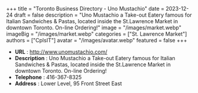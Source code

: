 +++
title = "Toronto Business Directory - Uno Mustachio"
date = 2023-12-24
draft = false
description = "Uno Mustachio a Take-out Eatery famous for Italian Sandwiches & Pastas, located inside the St.Lawrence Market in downtown Toronto. On-line Ordering!"
image = "/images/market.webp"
imageBig = "/images/market.webp"
categories = ["St. Lawrence Market"]
authors = ["CplsIT"]
avatar = "/images/avatar.webp"
featured = false
+++


* **URL** :  http://www.unomustachio.com/
* **Description** : Uno Mustachio a Take-out Eatery famous for Italian Sandwiches & Pastas, located inside the St.Lawrence Market in downtown Toronto. On-line Ordering!
* **Telephone** : 416-367-8325
* **Address** : Lower Level, 95 Front Street East
